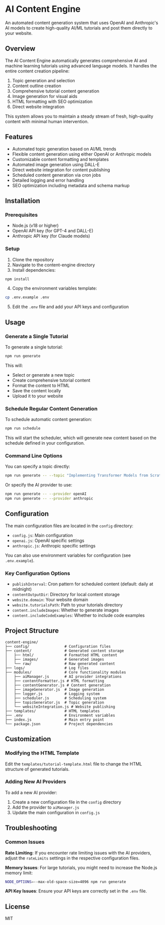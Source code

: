 # AI Content Engine

An automated content generation system that uses OpenAI and Anthropic's AI models to create high-quality AI/ML tutorials and post them directly to your website.

## Overview

The AI Content Engine automatically generates comprehensive AI and machine learning tutorials using advanced language models. It handles the entire content creation pipeline:

1. Topic generation and selection
2. Content outline creation
3. Comprehensive tutorial content generation
4. Image generation for visual aids
5. HTML formatting with SEO optimization
6. Direct website integration

This system allows you to maintain a steady stream of fresh, high-quality content with minimal human intervention.

## Features

- Automated topic generation based on AI/ML trends
- Flexible content generation using either OpenAI or Anthropic models
- Customizable content formatting and templates
- Automated image generation using DALL-E
- Direct website integration for content publishing
- Scheduled content generation via cron jobs
- Detailed logging and error handling
- SEO optimization including metadata and schema markup

## Installation

### Prerequisites

- Node.js (v18 or higher)
- OpenAI API key (for GPT-4 and DALL-E)
- Anthropic API key (for Claude models)

### Setup

1. Clone the repository
2. Navigate to the content-engine directory
3. Install dependencies:

```bash
npm install
```

4. Copy the environment variables template:

```bash
cp .env.example .env
```

5. Edit the `.env` file and add your API keys and configuration

## Usage

### Generate a Single Tutorial

To generate a single tutorial:

```bash
npm run generate
```

This will:
- Select or generate a new topic
- Create comprehensive tutorial content
- Format the content to HTML
- Save the content locally
- Upload it to your website

### Schedule Regular Content Generation

To schedule automatic content generation:

```bash
npm run schedule
```

This will start the scheduler, which will generate new content based on the schedule defined in your configuration.

### Command Line Options

You can specify a topic directly:

```bash
npm run generate -- --topic "Implementing Transformer Models from Scratch"
```

Or specify the AI provider to use:

```bash
npm run generate -- --provider openAI
npm run generate -- --provider anthropic
```

## Configuration

The main configuration files are located in the `config` directory:

- `config.js`: Main configuration
- `openai.js`: OpenAI specific settings
- `anthropic.js`: Anthropic specific settings

You can also use environment variables for configuration (see `.env.example`).

### Key Configuration Options

- `publishInterval`: Cron pattern for scheduled content (default: daily at midnight)
- `contentOutputDir`: Directory for local content storage
- `website.domain`: Your website domain
- `website.tutorialsPath`: Path to your tutorials directory
- `content.includeImages`: Whether to generate images
- `content.includeCodeExamples`: Whether to include code examples

## Project Structure

```
content-engine/
├── config/                # Configuration files
├── content/               # Generated content storage
│   ├── html/              # Formatted HTML content
│   ├── images/            # Generated images
│   └── raw/               # Raw generated content
├── logs/                  # Log files
├── modules/               # Core functionality modules
│   ├── aiManager.js       # AI provider integrations
│   ├── contentFormatter.js # HTML formatting
│   ├── contentGenerator.js # Content generation
│   ├── imageGenerator.js  # Image generation
│   ├── logger.js          # Logging system
│   ├── scheduler.js       # Scheduling system
│   ├── topicGenerator.js  # Topic generation
│   └── websiteIntegration.js # Website publishing
├── templates/             # HTML templates
├── .env                   # Environment variables
├── index.js               # Main entry point
└── package.json           # Project dependencies
```

## Customization

### Modifying the HTML Template

Edit the `templates/tutorial-template.html` file to change the HTML structure of generated tutorials.

### Adding New AI Providers

To add a new AI provider:

1. Create a new configuration file in the `config` directory
2. Add the provider to `aiManager.js`
3. Update the main configuration in `config.js`

## Troubleshooting

### Common Issues

**Rate Limiting**: If you encounter rate limiting issues with the AI providers, adjust the `rateLimits` settings in the respective configuration files.

**Memory Issues**: For large tutorials, you might need to increase the Node.js memory limit:

```bash
NODE_OPTIONS=--max-old-space-size=4096 npm run generate
```

**API Key Issues**: Ensure your API keys are correctly set in the `.env` file.

## License

MIT
